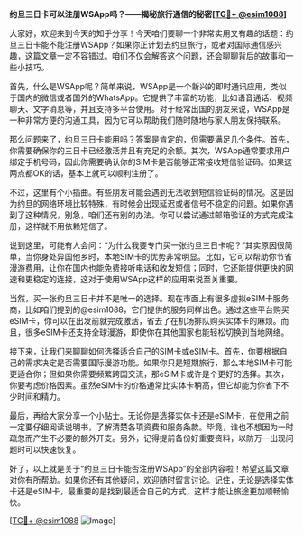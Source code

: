 **约旦三日卡可以注册WSApp吗？——揭秘旅行通信的秘密[[TG💪+ @esim1088](https://t.me/s/esim1088)]**

大家好，欢迎来到今天的知乎分享！今天咱们要聊一个非常实用又有趣的话题：约旦三日卡能不能注册WSApp？如果你正计划去约旦旅行，或者对国际通信感兴趣，这篇文章一定不容错过。咱们不仅会解答这个问题，还会聊聊背后的故事和一些小技巧。

首先，什么是WSApp呢？简单来说，WSApp是一个新兴的即时通讯应用，类似于国内的微信或者国外的WhatsApp。它提供了丰富的功能，比如语音通话、视频聊天、文字消息等，并且支持多平台使用。对于经常出国的朋友来说，WSApp是一种非常方便的沟通工具，因为它可以帮助我们随时随地与家人朋友保持联系。

那么问题来了，约旦三日卡能用吗？答案是肯定的，但需要满足几个条件。首先，你需要确保你的三日卡已经激活并且有充足的余额。其次，WSApp通常要求用户绑定手机号码，因此你需要确认你的SIM卡是否能够正常接收短信验证码。如果这两点都OK的话，基本上就可以顺利注册了。

不过，这里有个小插曲。有些朋友可能会遇到无法收到短信验证码的情况。这是因为约旦的网络环境比较特殊，有时候会出现延迟或者信号不稳定的问题。如果你遇到了这种情况，别急，咱们还有别的办法。你可以尝试通过邮箱验证的方式完成注册，这样就不用依赖短信了。

说到这里，可能有人会问：“为什么我要专门买一张约旦三日卡呢？”其实原因很简单，当你身处异国他乡时，本地SIM卡的优势非常明显。比如，它可以帮助你节省漫游费用，让你在国内也能免费接听电话和收发短信；同时，它还能提供更快的网速和更稳定的连接，这对于使用WSApp这样的应用来说至关重要。

当然，买一张约旦三日卡并不是唯一的选择。现在市面上有很多虚拟eSIM卡服务商，比如咱们提到的@esim1088，它们提供的服务同样出色。通过这些平台购买eSIM卡，你可以在出发前就完成激活，省去了在机场排队购买实体卡的麻烦。而且，很多eSIM卡还支持全球漫游，即使你在其他国家也能轻松切换到当地网络。

接下来，让我们来聊聊如何选择适合自己的SIM卡或eSIM卡。首先，你要根据自己的需求决定是否需要国际漫游功能。如果你只是短期旅行，那么本地SIM卡可能更适合你；但如果你需要频繁跨国交流，那eSIM卡或许是个更好的选择。其次，你要考虑价格因素。虽然eSIM卡的价格通常比实体卡稍高，但它却能为你省下不少时间和精力。

最后，再给大家分享一个小贴士。无论你是选择实体卡还是eSIM卡，在使用之前一定要仔细阅读说明书，了解清楚各项资费和服务条款。毕竟，谁也不想因为一时疏忽而产生不必要的额外开支。另外，记得提前备份好重要资料，以防万一出现问题时可以快速恢复。

好了，以上就是关于“约旦三日卡能否注册WSApp”的全部内容啦！希望这篇文章对你有所帮助。如果你还有其他疑问，欢迎随时留言讨论。记住，无论是选择实体卡还是eSIM卡，最重要的是找到最适合自己的方式，这样才能让旅途更加顺畅愉快。

[[TG💪+ @esim1088](https://t.me/s/esim1088) ![Image](https://i.postimg.cc/4NQfJmqS/Snipaste-2025-05-13-00-14-12.png)]